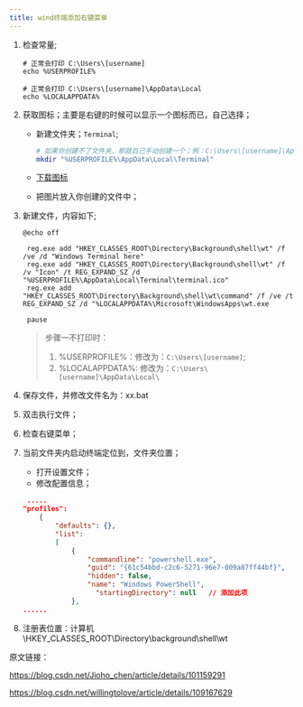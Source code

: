 ```yaml
---
title: wind终端添加右键菜单
---
```


1. 检查常量;

   ```shell
   # 正常会打印 C:\Users\[username]
   echo %USERPROFILE%
   
   # 正常会打印 C:\Users\[username]\AppData\Local
   echo %LOCALAPPDATA%
   ```

2. 获取图标；主要是右键的时候可以显示一个图标而已，自己选择；

   - 新建文件夹；`Terminal`;

     ```sh
     # 如果你创建不了文件夹，那就自己手动创建一个；例：C:\Users\[username]\AppData\Local\Terminal
     mkdir "%USERPROFILE%\AppData\Local\Terminal"
     ```

   - [下载图标](https://gitee.com/Jioho/img/raw/master/wsl/terminal.ico)

   - 把图片放入你创建的文件中；

3. 新建文件，内容如下;

   ```shell
   @echo off
   
    reg.exe add "HKEY_CLASSES_ROOT\Directory\Background\shell\wt" /f /ve /d "Windows Terminal here"
    reg.exe add "HKEY_CLASSES_ROOT\Directory\Background\shell\wt" /f /v "Icon" /t REG_EXPAND_SZ /d "%USERPROFILE%\AppData\Local\Terminal\terminal.ico"
    reg.exe add "HKEY_CLASSES_ROOT\Directory\Background\shell\wt\command" /f /ve /t REG_EXPAND_SZ /d "%LOCALAPPDATA%\Microsoft\WindowsApps\wt.exe
    
    pause
   ```

   > 步骤一不打印时：
   >
   > 1. %USERPROFILE%：修改为：`C:\Users\[username]`;
   > 2. %LOCALAPPDATA%: 修改为：`C:\Users\[username]\AppData\Local\`

4. 保存文件，并修改文件名为：xx.bat

5. 双击执行文件；

6. 检查右键菜单；

7. 当前文件夹内启动终端定位到，文件夹位置；

   - 打开设置文件；
   - 修改配置信息；

   ```json
    .....
   "profiles": 
       {
           "defaults": {},
           "list": 
           [
               {
                   "commandline": "powershell.exe",
                   "guid": "{61c54bbd-c2c6-5271-96e7-009a87ff44bf}",
                   "hidden": false,
                   "name": "Windows PowerShell",
   					 "startingDirectory": null   // 添加此项
               },
   ......
   ```

8. 注册表位置：计算机\HKEY_CLASSES_ROOT\Directory\background\shell\wt

原文链接：

https://blog.csdn.net/Jioho_chen/article/details/101159291	

https://blog.csdn.net/willingtolove/article/details/109167629

